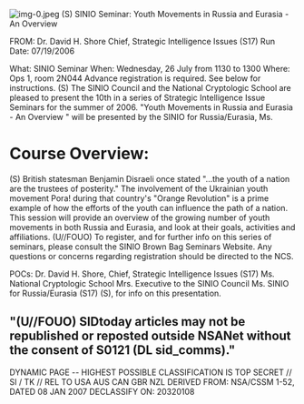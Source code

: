 ![img-0.jpeg](img-0.jpeg)
(S) SINIO Seminar: Youth Movements in Russia and Eurasia - An Overview

FROM: Dr. David H. Shore
Chief, Strategic Intelligence Issues (S17)
Run Date: 07/19/2006

What: SINIO Seminar
When: Wednesday, 26 July from 1130 to 1300
Where: Ops 1, room 2N044
Advance registration is required. See below for instructions.
(S) The SINIO Council and the National Cryptologic School are pleased to present the 10th in a series of Strategic Intelligence Issue Seminars for the summer of 2006. "Youth Movements in Russia and Eurasia - An Overview " will be presented by the SINIO for Russia/Eurasia, Ms.

# Course Overview: 

(S) British statesman Benjamin Disraeli once stated "...the youth of a nation are the trustees of posterity." The involvement of the Ukrainian youth movement Pora! during that country's "Orange Revolution" is a prime example of how the efforts of the youth can influence the path of a nation. This session will provide an overview of the growing number of youth movements in both Russia and Eurasia, and look at their goals, activities and affiliations.
(U//FOUO) To register, and for further info on this series of seminars, please consult the SINIO Brown Bag Seminars Website. Any questions or concerns regarding registration should be directed to the NCS.

POCs:
Dr. David H. Shore, Chief, Strategic Intelligence Issues (S17)
Ms. National Cryptologic School
Mrs. Executive to the SINIO Council
Ms. SINIO for Russia/Eurasia (S17) (S), for info on this presentation.

## "(U//FOUO) SIDtoday articles may not be republished or reposted outside NSANet without the consent of S0121 (DL sid_comms)."

DYNAMIC PAGE -- HIGHEST POSSIBLE CLASSIFICATION IS
TOP SECRET // SI / TK // REL TO USA AUS CAN GBR NZL
DERIVED FROM: NSA/CSSM 1-52, DATED 08 JAN 2007 DECLASSIFY ON: 20320108
